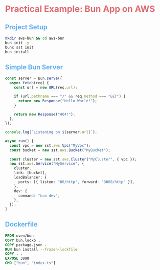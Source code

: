 # Practical Example: Bun App on AWS

<div class="grid grid-cols-2 gap-4">
<div>

## Project Setup
```bash {all|1|2-4|all}
mkdir aws-bun && cd aws-bun
bun init -y
bunx sst init
bun install
```

## Simple Bun Server
```ts {all|1-4|6-10|12-13|all}
const server = Bun.serve({
  async fetch(req) {
    const url = new URL(req.url);

    if (url.pathname === "/" && req.method === "GET") {
      return new Response("Hello World!");
    }

    return new Response("404!");
  },
});

console.log(`Listening on ${server.url}`);
```

</div>
<div>

<SSTCodeExample title="SST Configuration">

```ts {all|1-4|6-15|8-9|all}
async run() {
  const vpc = new sst.aws.Vpc("MyVpc");
  const bucket = new sst.aws.Bucket("MyBucket");
  
  const cluster = new sst.aws.Cluster("MyCluster", { vpc });
  new sst.aws.Service("MyService", {
    cluster,
    link: [bucket],
    loadBalancer: {
      ports: [{ listen: "80/http", forward: "3000/http" }],
    },
    dev: {
      command: "bun dev",
    },
  });
}
```

</SSTCodeExample>

## Dockerfile
```dockerfile {all|1|2-4|5-7|all}
FROM oven/bun
COPY bun.lockb .
COPY package.json .
RUN bun install --frozen-lockfile
COPY . .
EXPOSE 3000
CMD ["bun", "index.ts"]
```

</div>
</div>

<style>
h1 {
  color: #E06C75;
}
h2 {
  color: #61AFEF;
}
</style> 